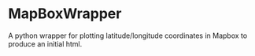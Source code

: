# MapBoxWrapper
A python wrapper for plotting latitude/longitude coordinates in Mapbox to produce an initial html.
